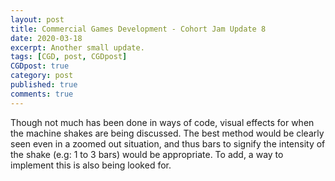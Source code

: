 ```yaml
---
layout: post
title: Commercial Games Development - Cohort Jam Update 8
date: 2020-03-18
excerpt: Another small update.
tags: [CGD, post, CGDpost]
CGDpost: true
category: post
published: true
comments: true
--- 
```

Though not much has been done in ways of code, visual effects for when the machine shakes are being discussed. The best method would be clearly seen even in a zoomed out situation, and thus bars to signify the intensity of the shake (e.g: 1 to 3 bars) would be appropriate. To add, a way to implement this is also being looked for.